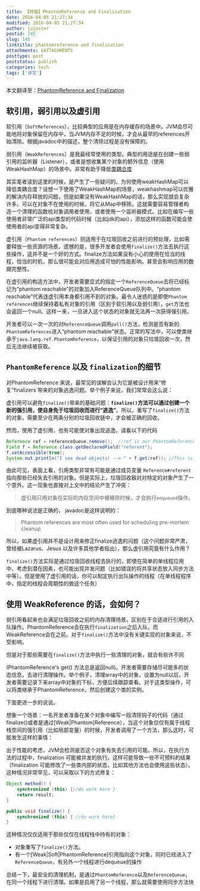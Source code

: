 ```yaml
---
title: 【转载】PhantomReference and Finalization
date: 2016-04-05 21:27:34
modified: 2016-04-05 21:27:34
author: jojoster
postid: 145
slug: 145
linktitle: phantomreference and finalization
attachments: $ATTACHMENTS
posttype: post
poststatus: publish
categories: tech
tags: ['译文']
---
```


本文翻译至：[PhantomReference and Finalization][1]
<!--more-->

## 软引用，弱引用以及虚引用

软引用（`SoftReferences`），比较典型的应用是在内存缓存的场景中。JVM会尽可能地将对象保留在内存中，当JVM内存不足的时候，才会从最早的references开始清除。根据javadoc中的描述，整个清除过程是没有保障的。

弱引用（`WeakReferences`）是我最经常使用的类型。典型的用途是在创建一些弱引用的监听器（Listener），或者是想收集某个对象的额外信息（使用WeakHashMap）的场景中。非常有助于降低[类耦合度][2]


 
其实笔者读到这里的时候，是产生了一些疑问的。为何使用weakHashMap可以降低类耦合度？设想一下使用了WeakHashMap的场景，weakhashmap可以优雅的解决内存释放的问题，但是如果没有WeakHashMap的话，那么实现就会复杂许多。可以在对象不在使用的时候，将它从Map中移除。这就需要容易管理者构造一个清理的函数给对象调用者使用，或者使用一个监听器模式。比如在编写一些使用者非常广泛的api类型的代码时候（比如jdk的api），添加这样的函数可能会使使用者的api变得非常复杂。

虚引用（`Phantom references`）则适用于在垃圾回收之前进行的预处理，比如需要释放一些资源的场景。遗憾的是，很多开发者会使用`finalize()`方法去执行这些操作，这并不是一个好的方式。finalize方法如果没有小心的使用在恰当的线程，恰当的时机，那么很可能会对应用造成可怕的性能影响，甚至会影响应用的数据完整性。

在虚引用的构造方法中，开发者需要显式的指定一个`ReferenceQueue`去将已经标记为“phantom reachable”的对象加入ReferenceQueue队列中。“phantom reachable”代表连虚引用本身都引用不到的对象。最令人迷惑的是即使`Phantom references`继续保持着私有对象的引用（区别于软引用以及弱引用），`get`方法也会返回一个null。这样一来，一旦进入这个状态的对象就无法再一次获得强引用。

开发者可以一次一次的对`ReferenceQueue`调用`poll()`方法，检测是否有新的`PhantomReferences`进入“phantom reachable”状态。正常的写法中，可以使类继承于`java.lang.ref.PhantomReference`，以保证引用的对象只垃圾回收一次，然后无法继续被获取。

## `PhantomReference` 以及 `finalization`的细节

对PhantomReference 来说，最常见的误解会认为它是被设计用来“修复”finalizers 带来的对象逃逸问题。举个例子来说，我们常常会这么说：

虚引用可以避免`finalize()`带来的基础问题：**`finalize()`方法可以通过创建一个新的强引用，使自身免于垃圾回收而进行“逃逸”**。所以，重写了`finalize()`方法的对象，需要至少在两条分别的垃圾回收链中，才会被正确的回收。

然而，使用了虚引用，也有可能使对象出现逃逸，请看以下的代码
```java
Reference ref = referenceQueue.remove();  //ref is our PhantomReference instance
Field f = Reference.class.getDeclaredField("referent");
f.setAccessible(true);
System.out.println("I see dead objects! --> " + f.get(ref)); //This is obviously a very bad practice.
```
由此可见，表面上看，引用类型非常有可能是通过成员变量 `Reference#referent` 指向那些已经失去引用的对象。但是实际上，垃圾回收器对对特定的对象产生了一个意外。这一现象也直接对上文中的结论产生了冲突：
> 虚引用只用对象在实际的内存空间中被移除时候，才会执行`enqueued`操作。

到底哪种说法是正确的， javadoc是这样说明的：

> Phantom references are most often used for scheduling pre-mortem cleanup

所以，如果虚引用并不是设计用来修正finalize逃逸的问题（这个问题非常严肃，曾经被Lazarus、Jesus 以及许多其他学者指出），那么虚引用究竟有什么作用？

`finalize()`方法实际是通过垃圾回收线程去执行的，即使在简单的单线程应用中，考虑到潜在因素，也可能出现并发问题（比如错误的将共享状态放入同步方法中等）。但是使用了虚引用的话，你可以制定执行出队操作的线程（在单线程程序中，指定的线程会周期性的做这个任务）

## 使用 WeakReference 的话，会如何？

弱引用看起来也会满足垃圾回收之前的内存清理场景。区别在于合适进行引用的入队操作。PhantomReference会在执行`finalization`之后入队，而WeakReference会在之前。对于`finalize()`方法中没有关键实现的对象来说，不受影响。

但是对于那些需要在`finalize()`方法中执行一些清理的对象，就会有些许不同

(PhantomReference's get() 方法总是返回null)。开发者需要存储尽可能多的状态信息，去进行清理操作。举个例子，清理array中的对象，设置为null以后，开发者需要记录下来array中对象的下标，方便后续跟踪查看。对于这类型操作，可以将类继承于PhantomReference，然后创建这个类的实例。

下面更进一步的说说。

想象一个场景：一名开发者准备在某个对象中编写一段清除钩子的代码（通过 finalize()或者是通过[Weak|Phantom]Reference），当这个对象仅仅有属于线程栈空间的强引用（比如局部变量）的时候，开发者调用了一个方法，那么这时，可能发生这样的事情：

出于性能的考虑，JVM会检测是否这个对象有失去引用的可能。所以，在执行方法的过程中，finalization 可能被并发的执行。这样可能导致一些不可预料的结果（finalization 可能修改了一些类内部的状态，比如其他方法也会使用这些状态）。这种情况非常罕见，可以采取以下的方式修复：

```java
Object method() { 
	synchronized (this) {//do work here }
	return result;
}

public void finalize() {
	synchronized (this) { //do work here}
}
```
这种情况仅仅适用于那些仅仅在线程栈中持有的对象：
- 对象重写了`finalize()`方法。
- 有一个[Weak|Soft|PhantomReference]引用指向这个对象，同时已经进入了`ReferenceQueue`，有另外一个线程进行dequeue的操作

总结一下，最安全的清理机制，是通过`PhantomReference`以及`ReferenceQueue`，在同一个线程下进行清理。如果是启用了另一个线程，那么就需要使用同步方法快


[1]: http://www.erpgreat.com/java/phantomreference-and-finalization.htm "原文"
[2]:  http://www.xiaoyaochong.net/wordpress/index.php/2013/08/05/java%E5%86%85%E5%AD%98%E6%B3%84%E9%9C%B2%E4%B8%8Eweakhashmap// "如何利用hashMap降低类耦合度"